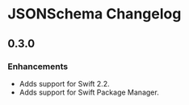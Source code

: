 # JSONSchema Changelog
## 0.3.0
### Enhancements

- Adds support for Swift 2.2.
- Adds support for Swift Package Manager.
